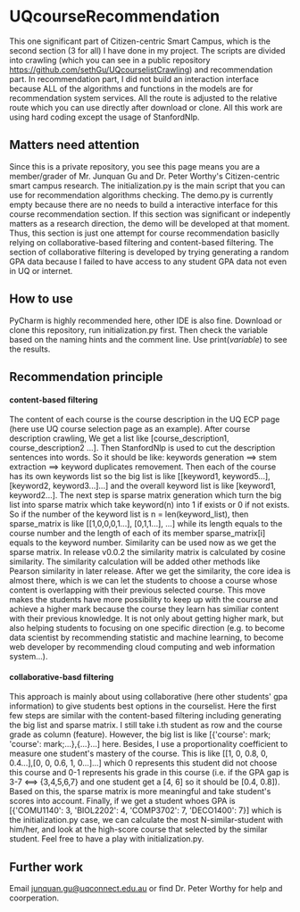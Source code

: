 # UQcourseRecommendation
This one significant part of Citizen-centric Smart Campus, which is the second section (3 for all) I have done in my project. The scripts are divided into crawling (which you can see in a public repository https://github.com/sethGu/UQcourselistCrawling) and recommendation part. In recommendation part, I did not build an interaction interface because ALL of the algorithms and functions in the models are for recommendation system services. All the route is adjusted to the relative route which you can use directly after download or clone. All this work are using hard coding except the usage of StanfordNlp.

## Matters need attention
Since this is a private repository, you see this page means you are a member/grader of Mr. Junquan Gu and Dr. Peter Worthy's Citizen-centric smart campus research.
The initialization.py is the main script that you can use for recommendation algorithms checking. The demo.py is currently empty because there are no needs to build a interactive interface for this course recommendation section. If this section was significant or indepently matters as a research direction, the demo will be developed at that moment. Thus, this section is just one attempt for course recommendation basiclly relying on collaborative-based filtering and content-based filtering.
The section of collaborative filtering is developed by trying generating a random GPA data because I failed to have access to any student GPA data not even in UQ or internet.

## How to use
PyCharm is highly recommended here, other IDE is also fine.
Download or clone this repository, run initialization.py first. Then check the variable based on the naming hints and the comment line. Use print($variable$) to see the results.

## Recommendation principle
#### content-based filtering
The content of each course is the course description in the UQ ECP page (here use UQ course selection page as an example). After course description crawling, We get a list like [course_description1, course_description2 ...]. Then StanfordNlp is used to cut the description sentences into words. So it should be like: keywords generation ==> stem extraction ==> keyword duplicates removement.
Then each of the course has its own keywords list so the big list is like [[keyword1, keyword5...],[keyword2, keyword3...]...] and the overall keyword list is like [keyword1, keyword2...]. 
The next step is sparse matrix generation which turn the big list into sparse matrix which take keyword(n) into 1 if exists or 0 if not exists. So if the number of the keyword list is n = len(keyword_list), then sparse_matrix is like [[1,0,0,0,1...], [0,1,1...], ...] while its length equals to the course number and the length of each of its member sparse_matrix[i] equals to the keyword number.
Similarity can be used now as we get the sparse matrix. In release v0.0.2 the similarity matrix is calculated by cosine similarity. The similarity calculation will be added other methods like Pearson similarity in later release.
After we get the similarity, the core idea is almost there, which is we can let the students to choose a course whose content is overlapping with their previous selected course. 
This move makes the students have more possibility to keep up with the course and achieve a higher mark because the course they learn has similiar content with their previous knowledge. It is not only about getting higher mark, but also helping students to focusing on one specific direction (e.g. to become data scientist by recommending statistic and machine learning, to become web developer by recommending cloud computing and web information system...).

#### collaborative-basd filtering
This approach is mainly about using collaborative (here other students' gpa information) to give students best options in the courselist.
Here the first few steps are similar with the content-based filtering including generating the big list and sparse matrix. I still take i.th student as row and the course grade as column (feature). However, the big list is like [{'course': mark; 'course': mark;...},{...}...] here. 
Besides, I use a proportionality coefficient to measure one student's mastery of the course. This is like [[1, 0, 0.8, 0, 0.4...],[0, 0, 0.6, 1, 0...]...] which 0 represents this student did not choose this course and 0-1 represents his grade in this course (i.e. if the GPA gap is 3-7 <==> {3,4,5,6,7} and one student get a [4, 6] so it should be [0.4, 0.8]). Based on this, the sparse matrix is more meaningful and take student's scores into account.
Finally, if we get a student whoes GPA is [{'COMU1140': 3, 'BIOL2202': 4, 'COMP3702': 7, 'DECO1400': 7}] which is the initialization.py case, we can calculate the most N-similar-student with him/her, and look at the high-score course that selected by the similar student.
Feel free to have a play with initialization.py.

## Further work
Email junquan.gu@uqconnect.edu.au or find Dr. Peter Worthy for help and coorperation.
